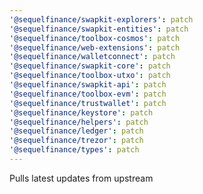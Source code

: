 ```yaml
---
'@sequelfinance/swapkit-explorers': patch
'@sequelfinance/swapkit-entities': patch
'@sequelfinance/toolbox-cosmos': patch
'@sequelfinance/web-extensions': patch
'@sequelfinance/walletconnect': patch
'@sequelfinance/swapkit-core': patch
'@sequelfinance/toolbox-utxo': patch
'@sequelfinance/swapkit-api': patch
'@sequelfinance/toolbox-evm': patch
'@sequelfinance/trustwallet': patch
'@sequelfinance/keystore': patch
'@sequelfinance/helpers': patch
'@sequelfinance/ledger': patch
'@sequelfinance/trezor': patch
'@sequelfinance/types': patch
---
```


Pulls latest updates from upstream
